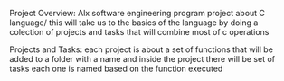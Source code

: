 Project Overview:
Alx software engineering program project about C language/ this will take us to the basics of the language by doing a colection of projects and tasks that will combine most of c operations

Projects and Tasks:
each project is about a set of functions that will be added to a folder with a name and inside the project there will be set of tasks each one is named based on the function executed
